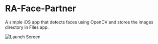 # RA-Face-Partner

A simple iOS app that detects faces using OpenCV and stores the images directory in Files app.

![Launch Screen](https://storage.googleapis.com/swgghosh/face-partner-launch-screen.png)
